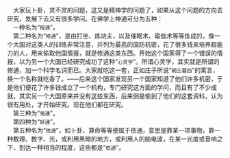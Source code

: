 &emsp;大家玩卜卦，灵不灵的问题，这又是精神学的问题了，如果从这个问题的方向去研究，发展下去又有很多学问。在佛学上神通可分为五种：<br>&emsp;一种名为“``报通``”。<br>&emsp;第二种名为“``修通``”，是由打坐、炼功夫，以及催眠术、瑜伽术等等炼成的，像一个大国对这类人的训练非常注意，并列为最高的国防机密，花了很多钱来培养超能力的人，用来偷取他国情报，就是修通这类东西。开始这个国家得了一个错误的情报，以为另一个大国已经研究成功了这种“``心灵学``”。所谓心灵学，其实就是所谓的修通，加一个科学名词而已。大家就吃这一套，正如庄子所说“``朝三暮四``”的寓言，换一个名称就吃香了。——后来这个国家发现另一个国家知道了他们许多机密，于是他们便花了许多钱成立了一个机构，专门研究这方面的学问，而且有了不少成就，其实另一个大国原来并没有这些东西，后来倒是偷到了他们的这套资料，认为很有用处，才开始研究。现在他们都在研究。<br>&emsp;第三种为“``鬼通``”。<br>&emsp;第四种为“``妖通``”。<br>&emsp;第五种名为“``依通``”，如卜卦、算命等等便属于依通，意思是靠某一项事物，靠一种数理、数字、光，或利用黑暗的地方，或利用人的脑电波，在某一光度或音响之下，到达一种相当的程度，这些都是“``依通``”。<br>
